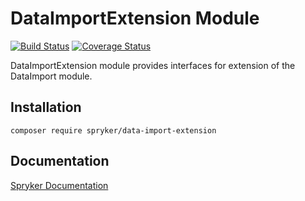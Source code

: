 # DataImportExtension Module
[![Build Status](https://travis-ci.org/spryker/data-import-extension.svg)](https://travis-ci.org/spryker/data-import-Extension)
[![Coverage Status](https://coveralls.io/repos/github/spryker/data-import-extension/badge.svg)](https://coveralls.io/github/spryker/data-import-Extension)

DataImportExtension module provides interfaces for extension of the DataImport module.

## Installation

```
composer require spryker/data-import-extension
```

## Documentation

[Spryker Documentation](https://academy.spryker.com/developing_with_spryker/module_guide/modules.html)
